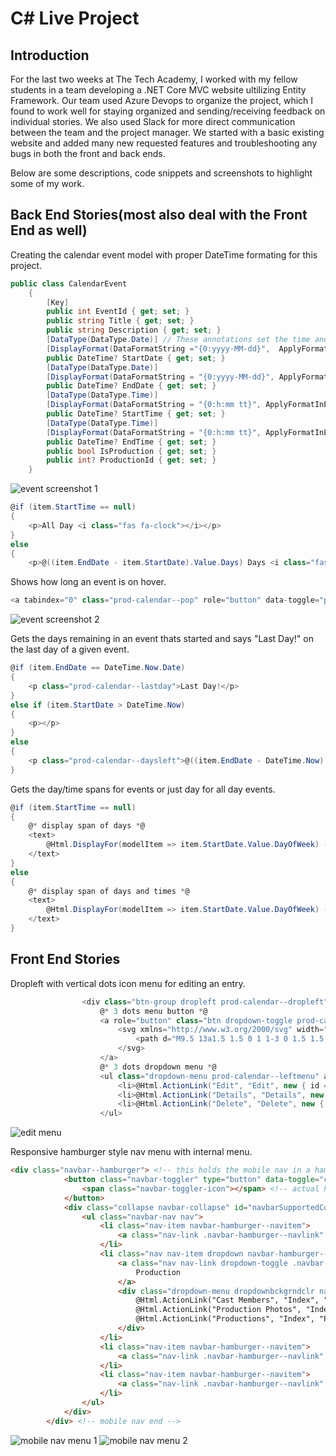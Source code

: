 # C# Live Project

## Introduction

For the last two weeks at The Tech Academy, I worked with my fellow students in a team developing a .NET Core MVC website ultilizing Entity Framework. Our team used Azure Devops to organize the project, which I found to work well for staying organized and sending/receiving feedback on individual stories. We also used Slack for more direct communication between the team and the project manager. We started with a basic existing website and added many new requested features and troubleshooting any bugs in both the front and back ends.

Below are some descriptions, code snippets and screenshots to highlight some of my work.

## Back End Stories(most also deal with the Front End as well)
Creating the calendar event model with proper DateTime formating for this project.

```c#
public class CalendarEvent
	{
		[Key]
		public int EventId { get; set; }
		public string Title { get; set; }
		public string Description { get; set; }
		[DataType(DataType.Date)] // These annotations set the time and date formats
		[DisplayFormat(DataFormatString ="{0:yyyy-MM-dd}",  ApplyFormatInEditMode = true)]
		public DateTime? StartDate { get; set; }
		[DataType(DataType.Date)]
		[DisplayFormat(DataFormatString = "{0:yyyy-MM-dd}", ApplyFormatInEditMode = true)]
		public DateTime? EndDate { get; set; }
		[DataType(DataType.Time)]
		[DisplayFormat(DataFormatString = "{0:h:mm tt}", ApplyFormatInEditMode = true)]
		public DateTime? StartTime { get; set; }
		[DataType(DataType.Time)]
		[DisplayFormat(DataFormatString = "{0:h:mm tt}", ApplyFormatInEditMode = true)]
		public DateTime? EndTime { get; set; }
		public bool IsProduction { get; set; }
		public int? ProductionId { get; set; }
	}
```
![event screenshot 1](/c--course-work\csharpliveproject\event1.PNG)

```c#
@if (item.StartTime == null)
{
    <p>All Day <i class="fas fa-clock"></i></p>
}
else
{
    <p>@((item.EndDate - item.StartDate).Value.Days) Days <i class="fas fa-clock"></i></p>
```
Shows how long an event is on hover.
```c#
<a tabindex="0" class="prod-calendar--pop" role="button" data-toggle="popover" data-trigger="hover" data-content="This is a @((item.EndDate - @item.StartDate).Value.TotalDays) day event.">
```
![event screenshot 2](/c--course-work\csharpliveproject\event2.PNG)

Gets the days remaining in an event thats started and says "Last Day!" on the last day of a given event.
```c#
@if (item.EndDate == DateTime.Now.Date)
{
    <p class="prod-calendar--lastday">Last Day!</p>
}
else if (item.StartDate > DateTime.Now)
{
    <p></p>
}
else
{
    <p class="prod-calendar--daysleft">@((item.EndDate - DateTime.Now).Value.Days) days remaining!</p>
}
```

Gets the day/time spans for events or just day for all day events.
```c#
@if (item.StartTime == null)
{
    @* display span of days *@
    <text>
        @Html.DisplayFor(modelItem => item.StartDate.Value.DayOfWeek) - @Html.DisplayFor(modelItem => item.EndDate.Value.DayOfWeek)
    </text>
}
else
{
    @* display span of days and times *@
    <text>
        @Html.DisplayFor(modelItem => item.StartDate.Value.DayOfWeek) - @Html.DisplayFor(modelItem => item.EndDate.Value.DayOfWeek), @Html.DisplayFor(modelItem => item.StartTime) - @Html.DisplayFor(modelItem => item.EndTime)
    </text>
}
```
## Front End Stories
Dropleft with vertical dots icon menu for editing an entry.
```c#
				<div class="btn-group dropleft prod-calendar--dropleft">
					@* 3 dots menu button *@
					<a role="button" class="btn dropdown-toggle prod-calendar--leftbtn" id="dropdownMenuLink" data-toggle="dropdown" aria-haspopup="true" aria-expanded="false">
						<svg xmlns="http://www.w3.org/2000/svg" width="20" height="20" fill="currentColor" class="bi bi-three-dots-vertical" viewBox="0 0 16 16">
							<path d="M9.5 13a1.5 1.5 0 1 1-3 0 1.5 1.5 0 0 1 3 0zm0-5a1.5 1.5 0 1 1-3 0 1.5 1.5 0 0 1 3 0zm0-5a1.5 1.5 0 1 1-3 0 1.5 1.5 0 0 1 3 0z" />
						</svg>
					</a>
					@* 3 dots dropdown menu *@
					<ul class="dropdown-menu prod-calendar--leftmenu" aria-labelledby="dropdownMenuLink">
						<li>@Html.ActionLink("Edit", "Edit", new { id = item.EventId })</li>
						<li>@Html.ActionLink("Details", "Details", new { id = item.EventId })</li>
						<li>@Html.ActionLink("Delete", "Delete", new { id = item.EventId })</li>
					</ul>
```
![edit menu](/c--course-work\csharpliveproject\event3.PNG)

Responsive hamburger style nav menu with internal menu.
```html
<div class="navbar--hamburger"> <!-- this holds the mobile nav in a hamburger menu -->
			<button class="navbar-toggler" type="button" data-toggle="collapse" data-target="#navbarSupportedContent" aria-controls="navbarSupportedContent" aria-expanded="false" aria-label="Toggle navigation">
				<span class="navbar-toggler-icon"></span> <!-- actual humburger button -->
			</button>
			<div class="collapse navbar-collapse" id="navbarSupportedContent">
				<ul class="navbar-nav nav">
					<li class="nav-item navbar-hamburger--navitem">
						<a class="nav-link .navbar-hamburger--navlink" href="~/Home/Index">TheaterCMS</a>
					</li>
					<li class="nav nav-item dropdown navbar-hamburger--navitem">
						<a class="nav nav-link dropdown-toggle .navbar-hamburger--navlink" href="#" id="navbarDropdownMenuLink" data-toggle="dropdown" aria-haspopup="true" aria-expanded="false">
							Production
						</a>
						<div class="dropdown-menu dropdownbckgrndclr navbar-hamburger--dropdownmenu" aria-labelledby="navbarDropdownMenuLink">
							@Html.ActionLink("Cast Members", "Index", "CastMembers", new { Area = "Production" }, new { @class = "dropdown-item dropdowntxt navbar-hamburger--dropdownitem" })
							@Html.ActionLink("Production Photos", "Index", "ProductionPhotos", new { Area = "Production" }, new { @class = "dropdown-item dropdowntxt navbar-hamburger--dropdownitem" })
							@Html.ActionLink("Productions", "Index", "Productions", new { Area = "Production" }, new { @class = "dropdown-item dropdowntxt navbar-hamburger--dropdownitem" })
						</div>
					</li>
					<li class="nav-item navbar-hamburger--navitem">
						<a class="nav-link .navbar-hamburger--navlink" href="#">Rental</a>
					</li>
					<li class="nav-item navbar-hamburger--navitem">
						<a class="nav-link .navbar-hamburger--navlink" href="#">Blog</a>
					</li>
				</ul>
			</div>
		</div> <!-- mobile nav end -->
```
![mobile nav menu 1](/c--course-work\csharpliveproject\eventmenu1.PNG)   ![mobile nav menu 2](/c--course-work\csharpliveproject\eventmenu2.PNG)